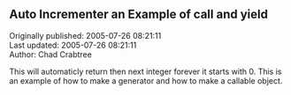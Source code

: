 ## Auto Incrementer an Example of __call__ and yield  
Originally published: 2005-07-26 08:21:11  
Last updated: 2005-07-26 08:21:11  
Author: Chad Crabtree  
  
This will automaticly return then next integer forever it starts with 0.  This is an example of how to make a generator and how to make a callable object.